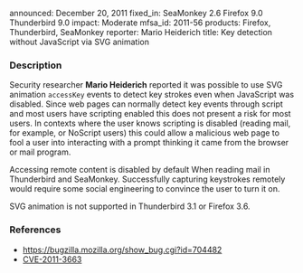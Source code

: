 announced: December 20, 2011
fixed_in: SeaMonkey 2.6
          Firefox 9.0
          Thunderbird 9.0
impact: Moderate
mfsa_id: 2011-56
products: Firefox, Thunderbird, SeaMonkey
reporter: Mario Heiderich
title: Key detection without JavaScript via SVG animation

<h3>Description</h3>

<p>
Security researcher <strong>Mario Heiderich</strong> reported it was
possible to use SVG animation <code>accessKey</code> events to detect
key strokes even when JavaScript was disabled. Since web pages can normally
detect key events through script and most users have scripting enabled this
does not present a risk for most users. In contexts where the user knows
scripting is disabled (reading mail, for example, or NoScript users) this
could allow a malicious web page to fool a user into interacting with
a prompt thinking it came from the browser or mail program.
</p>
<p>
Accessing remote content is disabled by default When reading mail in
Thunderbird and SeaMonkey. Successfully capturing keystrokes remotely would
require some social engineering to convince the user to turn it on.
</p>
<p class="note">
SVG animation is not supported in Thunderbird 3.1 or Firefox 3.6.
</p>

<h3>References</h3>

<ul>
  <li><a href="https://bugzilla.mozilla.org/show_bug.cgi?id=704482">
      https://bugzilla.mozilla.org/show_bug.cgi?id=704482</a></li>
  <li><a href="http://cve.mitre.org/cgi-bin/cvename.cgi?name=CVE-2011-3663" class="ex-ref">CVE-2011-3663</a></li>
</ul>



